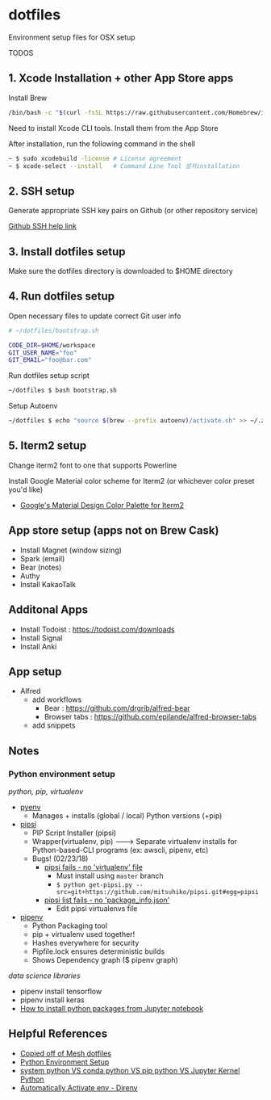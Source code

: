# dotfiles

Environment setup files for OSX setup


TODOS

## 1. Xcode Installation + other App Store apps

Install Brew

```bash
/bin/bash -c "$(curl -fsSL https://raw.githubusercontent.com/Homebrew/install/HEAD/install.sh)"
```

Need to install Xcode CLI tools.  Install them from the App Store

After installation, run the following command in the shell

```bash
~ $ sudo xcodebuild -license # License agreement
~ $ xcode-select --install   # Command Line Tool 설치installation
```

## 2. SSH setup

Generate appropriate SSH key pairs on Github (or other repository service)

[Github SSH help link](https://help.github.com/articles/connecting-to-github-with-ssh/)

## 3. Install dotfiles setup

Make sure the dotfiles directory is downloaded to $HOME directory

## 4. Run dotfiles setup

Open necessary files to update correct Git user info

```bash
# ~/dotfiles/bootstrap.sh

CODE_DIR=$HOME/workspace
GIT_USER_NAME="foo"
GIT_EMAIL="foo@bar.com"
```

Run dotfiles setup script

```bash
~/dotfiles $ bash bootstrap.sh
```

Setup Autoenv
```bash
~/dotfiles $ echo "source $(brew --prefix autoenv)/activate.sh" >> ~/.zshrc
```

## 5. Iterm2 setup

Change iterm2 font to one that supports Powerline

Install Google Material color scheme for Iterm2 (or whichever color preset you'd like)
- [Google's Material Design Color Palette for Iterm2](https://github.com/MartinSeeler/iterm2-material-design)


## App store setup (apps not on Brew Cask)

- Install Magnet (window sizing)
- Spark (email)
- Bear (notes)
- Authy
- Install KakaoTalk


## Additonal Apps

- Install Todoist : https://todoist.com/downloads
- Install Signal
- Install Anki

## App setup

- Alfred
  - add workflows
    - Bear : https://github.com/drgrib/alfred-bear
    - Browser tabs : https://github.com/epilande/alfred-browser-tabs
  - add snippets


## Notes

### Python environment setup

*python, pip, virtualenv*

- [pyenv](https://github.com/pyenv/pyenv)
    - Manages + installs (global / local) Python versions (+pip)
- [pipsi](https://github.com/mitsuhiko/pipsi)
    - PIP Script Installer (pipsi)
    - Wrapper(virtualenv, pip) ---> Separate virtualenv installs for Python-based-CLI programs (ex: awscli, pipenv, etc)
    - Bugs! (02/23/18)
        - [pipsi fails - no 'virtualenv' file](https://github.com/mitsuhiko/pipsi/issues/125)
            - Must install using `master` branch
            - `$ python get-pipsi.py --src=git+https://github.com/mitsuhiko/pipsi.git#egg=pipsi`
        - [pipsi list fails - no 'package_info.json'](https://github.com/mitsuhiko/pipsi/issues/124)
            - Edit pipsi virtualenvs file
- [pipenv](https://github.com/pypa/pipenv)
    - Python Packaging tool
    - pip + virtualenv used together!
    - Hashes everywhere for security
    - Pipfile.lock ensures deterministic builds
    - Shows Dependency graph ($ pipenv graph)


*data science libraries*

- pipenv install tensorflow
- pipenv install keras
- [How to install python packages from Jupyter notebook](https://jakevdp.github.io/blog/2017/12/05/installing-python-packages-from-jupyter/)

## Helpful References
- [Copied off of Mesh dotfiles](https://github.com/meshkorea/prime-utility/tree/master/dotfiles)
- [Python Environment Setup](https://jacobian.org/writing/python-environment-2018/)
- [system python VS conda python VS pip python VS Jupyter Kernel Python](https://jakevdp.github.io/blog/2017/12/05/installing-python-packages-from-jupyter/)
- [Automatically Activate env - Direnv](https://direnv.net/)
